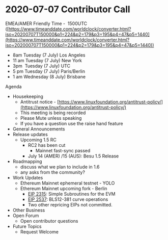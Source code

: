 # 2020-07-07 Contributor Call

EMEA/AMER Friendly Time -  1500UTC ([https://www.timeanddate.com/worldclock/converter.html?iso=20200707T150000&p1=224&p2=179&p3=195&p4=47&p5=1440](https://www.timeanddate.com/worldclock/converter.html?iso=202000707T150000&p1=224&p2=179&p3=195&p4=47&p5=1440))

- 8am Tuesday (7 July) Los Angeles
- 11 am Tuesday (7 July) New York
- 3pm  Tuesday (7 July) UTC
- 5 pm Tuesday (7 July) Paris/Berlin
- 1 am Wednesday (8 July) Brisbane

Agenda

- Housekeeping
  - Antitrust notice - [https://www.linuxfoundation.org/antitrust-policy/](https://www.linuxfoundation.org/antitrust-policy/)
  - This meeting is being recorded
  - Please Mute unless speaking
  - If you have a question use the raise hand feature
- General Announcements
- Release updates
  - Upcoming 1.5 RC 
    - RC2 has been cut
      - Mainnet fast-sync passed
    - July 14 (AMER) /15 (AUS): Besu 1.5 Release
- Roadmapping
  - discuss what we plan to include in 1.6
  - any asks from the community?
- Work Updates
  - Ethereum Mainnet ephemeral testnet - YOLO
  - Ethereum Mainnet upcoming fork - Berlin
    - [EIP 2315](https://github.com/ethereum/EIPs/pull/2576): Simple Subroutines for the EVM
    - [EIP 2537](https://github.com/ethereum/EIPs/pull/2537): BLS12-381 curve operations
    - Two other repricing EIPs not committed.
- Other Business
- Open Forum  
  - Open contributor questions
- Future Topics
  - Request Welcome